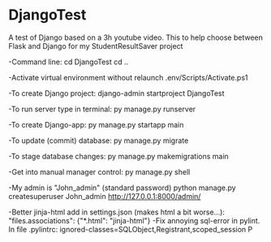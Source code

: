 # DjangoTest
A test of Django based on a 3h youtube video. This to help choose between Flask and Django for my StudentResultSaver project



-Command line:
cd DjangoTest
cd ..

-Activate virtual environment without relaunch
.env/Scripts/Activate.ps1

-To create Django project:
django-admin startproject DjangoTest

-To run server type in terminal:
py manage.py runserver

-To create Django-app:
py manage.py startapp main

-To update (commit) database:
py manage.py migrate

-To stage database changes:
py manage.py makemigrations main

-Get into manual manager control:
py manage.py shell

-My admin is "John_admin" (standard password)
python manage.py createsuperuser John_admin
http://127.0.0.1:8000/admin/




-Better jinja-html add in settings.json (makes html a bit worse...):
"files.associations": {"*.html": "jinja-html"}
-Fix annoying sql-error in pylint. In file .pylintrc:
ignored-classes=SQLObject,Registrant,scoped_session
P